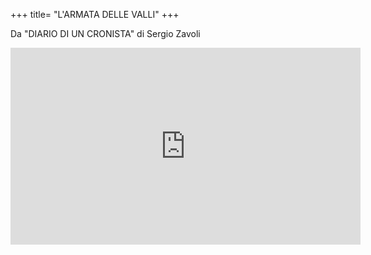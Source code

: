 +++
title= "L'ARMATA DELLE VALLI"
+++

Da "DIARIO DI UN CRONISTA" di Sergio Zavoli

<iframe width="560" height="315" src="https://www.youtube.com/embed/lI0GtrQlwRs" frameborder="0" allow="accelerometer; autoplay; encrypted-media; gyroscope; picture-in-picture" allowfullscreen></iframe>
